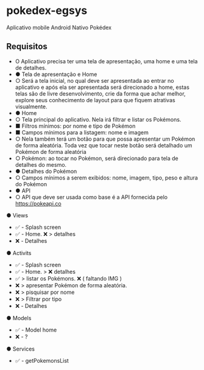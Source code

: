 # pokedex-egsys
Aplicativo mobile Android Nativo Pokédex

## Requisitos
- O Aplicativo precisa ter uma tela de apresentação, uma home e uma tela de detalhes.
- ● Tela de apresentação e Home
- ○ Será a tela inicial, no qual deve ser apresentada ao entrar no aplicativo e após ela ser
apresentada será direcionado a home, estas telas são de livre desenvolvimento, crie da
forma que achar melhor, explore seus conhecimento de layout para que fiquem atrativas
visualmente.
- ● Home
- ○ Tela principal do aplicativo. Nela irá filtrar e listar os Pokémons.
- ■ Filtros mínimos: por nome e tipo de Pokémon
- ■ Campos mínimos para a listagem: nome e imagem
- ○ Nela também terá um botão para que possa apresentar um Pokémon de forma
aleatória. Toda vez que tocar neste botão será detalhado um Pokémon de forma
aleatória
- ○ Pokémon: ao tocar no Pokémon, será direcionado para tela de detalhes do mesmo.
- ● Detalhes do Pokémon
- ○ Campos mínimos a serem exibidos: nome, imagem, tipo, peso e altura do Pokémon
- ● API
- ○ API que deve ser usada como base é a API fornecida pelo https://pokeapi.co 



● Views
-    ✅ - Splash screen
-    ✅ - Home. ❌ > detalhes
-    ❌ - Detalhes

● Activits
-    ✅ - Splash screen
-    ✅  - Home. > ❌ detalhes
-    ✅               > listar os Pokémons. ❌  ( faltando IMG )
-    ❌                          > apresentar Pokémon de forma aleatória.
-    ❌                                   > pisquisar por nome
-    ❌                                           > Filtrar por tipo 
-    ❌   - Detalhes

● Models
-    ✅  - Model home
-    ❌   - ?

● Services
-    ✅  - getPokemonsList

 
